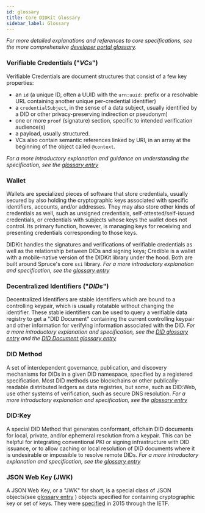 ```yaml
---
id: glossary
title: Core DIDKit Glossary
sidebar_label: Glossary
---
```


*For more detailed explanations and references to core specifications, see the
more comprehensive [developer portal
glossary](https://spruceid.dev/docs/glossary).*

### Verifiable Credentials ("*VCs*")
Verifiable Credentials are document structures that consist of a few key
properties: 
- an `id` (a unique ID, often a UUID with the `urn:uuid:` prefix or a
resolvable URL containing another unique per-credential identifier)
- a `credentialSubject`, in the sense of a data subject, usually identified by a DID or other privacy-preserving indirection or pseudonym)
- one or more `proof` (signature) section, specific to intended verification audience(s)
- a payload, usually structured. 
- VCs also contain semantic references linked by URI, in an array at the
  beginning of the object called `@context`. 
  
*For a more introductory explanation and guidance on understanding the
  specification, see the [glossary
  entry](https://spruceid.dev/docs/glossary#verifiable-credentials-vcs)*

### Wallet
Wallets are specialized pieces of software that store credentials, usually
secured by also holding the cryptographic keys associated with specific
identifiers, accounts, and/or addresses. They may also store other kinds of
credentials as well, such as unsigned credentials, self-attested/self-issued
credentials, or credentials with subjects whose keys the wallet does not
control. Its primary function, however, is managing keys for receiving and
presenting credentials corresponding to those keys. 

DIDKit handles the signatures and verifications of verifiable credentials as
well as the relationship between DIDs and signing keys; Credible is a wallet
with a mobile-native version of the DIDKit library under the hood. Both are
built around Spruce's core `ssi` library. *For a more introductory explanation
and specification, see the [glossary
entry](https://spruceid.dev/docs/glossary#wallet)*

### Decentralized Identifiers ("*DIDs*")
Decentralized Identifiers are stable identifiers which are bound to a
controlling keypair, which is usually rotatable without changing the identifier.
These stable identifiers can be used to query a verifiable data registry to get
a "DID Document" containing the current controlling keypair and other
information for verifying information associated with the DID.  *For a more
introductory explanation and specification, see the [DID glossary
entry](https://spruceid.dev/docs/glossary#decentralized-identifiers-dids) and
the [DID Document glossary
entry](https://spruceid.dev/docs/glossary#did-document)*

### DID Method
A set of interdependent governance, publication, and discovery mechanisms for
DIDs in a given DID namespace, specified by a registered specification. Most DID
methods use blockchains or other publically-readable distributed ledgers as data
registries, but some, such as DID:Web, use other systems of verification, such
as secure DNS resolution. *For a more introductory explanation and
specification, see the [glossary
entry](https://spruceid.dev/docs/glossary#did-method)*

### DID:Key
A special DID Method that generates conformant, offchain DID documents for
local, private, and/or ephemeral resolution from a keypair. This can be helpful
for integrating conventional PKI or signing infrastructure with DID issuance, or
to allow caching or local resolution of DID documents where it is undesirable or
impossible to resolve remote DIDs. *For a more introductory explanation and
specification, see the [glossary
entry](https://spruceid.dev/docs/glossary#didkey)*

### JSON Web Key (JWK)

A JSON Web Key, or a "JWK" for short, is a special class of JSON objects(see
[glossary entry](https://spruceid.dev/docs/glossary#json) ) objects specified
for containing cryptographic key or set of keys. They were
[specified](https://tools.ietf.org/html/rfc7517) in 2015 through the IETF.